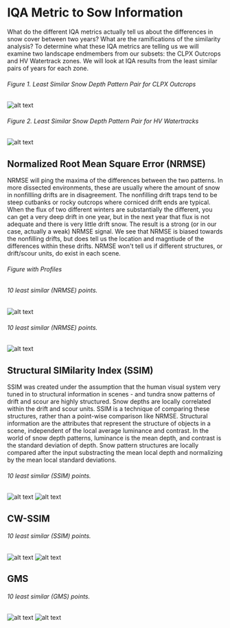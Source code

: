 # IQA Metric to Sow Information

What do the different IQA metrics actually tell us about the differences in snow cover between two years? What are the ramifications of the similarity analysis? To determine what these IQA metrics are telling us we will examine two landscape endmembers from our subsets: the CLPX Outcrops and HV Watertrack zones. We will look at IQA results from the least similar pairs of years for each zone.

<div style="page-break-after: always;"></div>

###### Figure 1. Least Similar Snow Depth Pattern Pair for CLPX Outcrops
![alt text](../subsets/clpx_outcrops/results/iqa/2012_v._2018.png)


###### Figure 2. Least Similar Snow Depth Pattern Pair for HV Watertracks
![alt text](../subsets/hv_watertrack/results/iqa/2018_v._2016.png)

<div style="page-break-after: always;"></div>


## Normalized Root Mean Square Error (NRMSE)

NRMSE will ping the maxima of the differences between the two patterns. In more dissected environments, these are usually where the amount of snow in nonfillling drifts are in disagreement. The nonfilling drift traps tend to be steep cutbanks or rocky outcrops where corniced drift ends are typical. When the flux of two different winters are substantially the different, you can get a very deep drift in one year, but in the next year that flux is not adequate and there is very little drift snow. The result is a strong (or in our case, actually a weak) NRMSE signal. We see that NRMSE is biased towards the nonfilling drifts, but does tell us the location and magntiude of the differences within these drifts. NRMSE won't tell us if different structures, or drift/scour units, do exist in each scene.

<div style="page-break-after: always;"></div>


###### Figure with Profiles
###### 10 least similar (NRMSE) points.
![alt text](../subsets/clpx_outcrops/results/iqa/2012_v._2018_nrmse_pts.png)

###### 10 least similar (NRMSE) points.
![alt text](../subsets/hv_watertrack/results/iqa/2018_v._2016_nrmse_pts.png)

<div style="page-break-after: always;"></div>


## Structural SIMilarity Index (SSIM)
SSIM was created under the assumption that the human visual system very tuned in to structural information in scenes - and tundra snow patterns of drift and scour are highly structured. Snow depths are locally correlated within the drift and scour units. SSIM is a technique of comparing these structures, rather than a point-wise comparison like NRMSE. Structural information are the attributes that represent the structure of objects in a scene, independent of the local average luminance and contrast. In the world of snow depth patterns, luminance is the mean depth, and contrast is the standard deviation of depth. Snow pattern structures are locally compared after the input substracting the mean local depth and normalizing by the mean local standard deviations.

<div style="page-break-after: always;"></div>


###### 10 least similar (SSIM) points.
![alt text](../subsets/clpx_outcrops/results/iqa/2012_v._2018_ssim_pts.png)
![alt text](../subsets/hv_watertrack/results/iqa/2018_v._2016_ssim_pts.png)

<div style="page-break-after: always;"></div>


## CW-SSIM

###### 10 least similar (SSIM) points.
![alt text](../subsets/clpx_outcrops/results/iqa/2012_v._2018_cwssim_pts.png)
![alt text](../subsets/hv_watertrack/results/iqa/2018_v._2016_cwssim_pts.png)

<div style="page-break-after: always;"></div>


## GMS

###### 10 least similar (GMS) points.
![alt text](../subsets/clpx_outcrops/results/iqa/2012_v._2018_gms_pts.png)
![alt text](../subsets/hv_watertrack/results/iqa/2018_v._2016_gms_pts.png)
